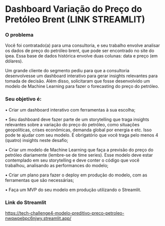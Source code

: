 # Dashboard Variação do Preço do Pretóleo Brent (LINK STREAMLIT)

### O problema
Você foi contratado(a) para uma consultoria, e seu trabalho envolve analisar os dados de preço do petróleo brent, que pode ser encontrado no site do ipea. Essa base de dados histórica envolve duas colunas: data e preço (em dólares).

Um grande cliente do segmento pediu para que a consultoria desenvolvesse um dashboard interativo para gerar insights relevantes para tomada de decisão. Além disso, solicitaram que fosse desenvolvido um modelo de Machine Learning para fazer o forecasting do preço do petróleo.

### Seu objetivo é:
• Criar um dashboard interativo com ferramentas à sua escolha;

• Seu dashboard deve fazer parte de um storytelling que traga insights relevantes sobre a variação do preço do petróleo, como situações geopolíticas, crises econômicas, demanda global por energia e etc. Isso pode te ajudar com seu modelo. É obrigatório que você traga pelo menos 4 (quatro) insights neste desafio;

• Criar um modelo de Machine Learning que faça a previsão do preço do petróleo diariamente (lembre-se de time series). Esse modelo deve estar contemplado em seu storytelling e deve conter o código que você trabalhou, analisando as performances do modelo;

• Criar um plano para fazer o deploy em produção do modelo, com as ferramentas que são necessárias;

• Faça um MVP do seu modelo em produção utilizando o Streamlit.

### Link do Streamlit
https://tech-challenge4-modelo-preditivo-preco-petroleo-nwqwpebpc6njwy.streamlit.app/
